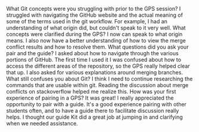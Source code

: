 What Git concepts were you struggling with prior to the GPS session?
I struggled with navigating the GitHub website and the actual meaning of some of the terms used in the git workflow. For example, I had an understanding of what origin did, but couldn't speak to it very well. 
What concepts were clarified during the GPS?
I now can speak to what origin means. I also now have a better understanding of how to view the merge conflict results and how to resolve them. 
What questions did you ask your pair and the guide?
I asked about how to navigate through the various portions of GitHub. The first time I used it I was confused about how to access the different areas of the repository, so the GPS really helped clear that up. 
I also asked for various explanations around merging branches. 
What still confuses you about Git?
I think I need to continue researching the commands that are usable within git. Reading the discussion about merge conflicts on stackoverflow helped me realize this.
How was your first experience of pairing in a GPS?
It was great! I really appreciated the opportunity to pair with a guide. It's a good experience pairing with other students often, and to have a guide there to facilitate discussion really helps. I thought our guide Kit did a great job at jumping in and clarifying when we needed assistance. 

